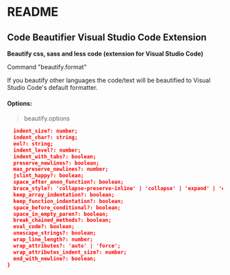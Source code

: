 # README
## Code Beautifier Visual Studio Code Extension


**Beautify css, sass and less code (extension for Visual Studio Code)**

Command "beautify.format"

If you beautify other languages ​​the code/text will be beautified to Visual Studio Code's default formatter.

#### Options:
> beautify.options
```json {
  indent_size?: number;
  indent_char?: string;
  eol?: string;
  indent_level?: number;
  indent_with_tabs?: boolean;
  preserve_newlines?: boolean;
  max_preserve_newlines?: number;
  jslint_happy?: boolean;
  space_after_anon_function?: boolean;
  brace_style?: 'collapse-preserve-inline' | 'collapse' | 'expand' | 'end-expand' | 'none';
  keep_array_indentation?: boolean;
  keep_function_indentation?: boolean;
  space_before_conditional?: boolean;
  space_in_empty_paren?: boolean;
  break_chained_methods?: boolean;
  eval_code?: boolean;
  unescape_strings?: boolean;
  wrap_line_length?: number;
  wrap_attributes?: 'auto' | 'force';
  wrap_attributes_indent_size?: number;
  end_with_newline?: boolean;
}
```